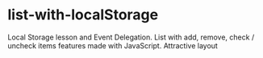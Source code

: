 # list-with-localStorage

Local Storage lesson and Event Delegation. List with add, remove, check / uncheck items features made with JavaScript. Attractive layout

